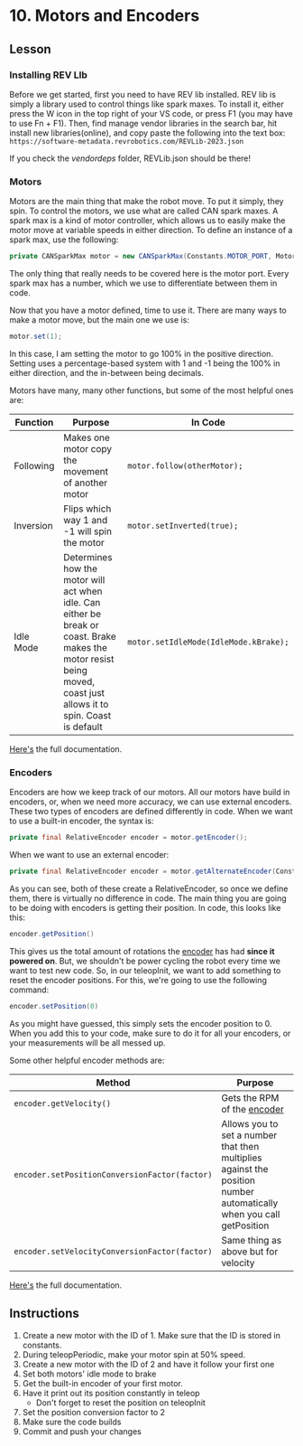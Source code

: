 # 10. Motors and Encoders

## Lesson

### Installing REV LIb

Before we get started, first you need to have REV lib installed. REV lib is simply a library used to control things like spark maxes. To install it, either press the W icon in the top right of your VS code, or press F1 (you may have to use Fn + F1). Then, find manage vendor libraries in the search bar, hit install new libraries(online), and copy paste the following into the text box: `https://software-metadata.revrobotics.com/REVLib-2023.json`

If you check the *vendordeps* folder, REVLib.json should be there!

### Motors

Motors are the main thing that make the robot move. To put it simply, they spin. To control the motors, we use what are called CAN spark maxes. A spark max is a kind of motor controller, which allows us to easily make the motor move at variable speeds in either direction. To define an instance of a spark max, use the following:
```java
private CANSparkMax motor = new CANSparkMax(Constants.MOTOR_PORT, MotorType.kBrushless);
```
The only thing that really needs to be covered here is the motor port. Every spark max has a number, which we use to differentiate between them in code.

Now that you have a motor defined, time to use it. There are many ways to make a motor move, but the main one we use is:
```java
motor.set(1);
```
In this case, I am setting the motor to go 100% in the positive direction. Setting uses a percentage-based system with 1 and -1 being the 100% in either direction, and the in-between being decimals. 

Motors have many, many other functions, but some of the most helpful ones are:

|Function|Purpose|In Code|
|---|---|---|
|Following|Makes one motor copy the movement of another motor|`motor.follow(otherMotor);`|
|Inversion|Flips which way 1 and -1 will spin the motor|`motor.setInverted(true);`|
|Idle Mode|Determines how the motor will act when idle. Can either be break or coast. Brake makes the motor resist being moved, coast just allows it to spin. Coast is default|`motor.setIdleMode(IdleMode.kBrake);`|

<a href="https://codedocs.revrobotics.com/java/com/revrobotics/cansparkmax" target="_blank">Here's</a> the full documentation.

### Encoders

Encoders are how we keep track of our motors. All our motors have build in encoders, or, when we need more accuracy, we can use external encoders. These two types of encoders are defined differently in code. When we want to use a built-in encoder, the syntax is:
```java
private final RelativeEncoder encoder = motor.getEncoder();
```
When we want to use an external encoder:
```java
private final RelativeEncoder encoder = motor.getAlternateEncoder(Constants.COUNTS_PER_REVOLUTION);
```

As you can see, both of these create a RelativeEncoder, so once we define them, there is virtually no difference in code. The main thing you are going to be doing with encoders is getting their position. In code, this looks like this:
```java
encoder.getPosition()
```
This gives us the total amount of rotations the <u>encoder</u> has had **since it powered on**. But, we shouldn't be power cycling the robot every time we want to test new code. So, in our teleopInit, we want to add something to reset the encoder positions. For this, we're going to use the following command:
```java 
encoder.setPosition(0)
```
As you might have guessed, this simply sets the encoder position to 0. When you add this to your code, make sure to do it for all your encoders, or your measurements will be all messed up. 

Some other helpful encoder methods are:

|Method|Purpose|
|---|---|
|`encoder.getVelocity()`|Gets the RPM of the <u>encoder</u>|
|`encoder.setPositionConversionFactor(factor)`|Allows you to set a number that then multiplies against the position number automatically when you call getPosition|
|`encoder.setVelocityConversionFactor(factor)`|Same thing as above but for velocity|

<a href="https://codedocs.revrobotics.com/java/com/revrobotics/relativeencoder#method.detail" target="_blank">Here's</a> the full documentation.

## Instructions

1. Create a new motor with the ID of 1. Make sure that the ID is stored in constants.
2. During teleopPeriodic, make your motor spin at 50% speed.
3. Create a new motor with the ID of 2 and have it follow your first one
4. Set both motors' idle mode to brake
5. Get the built-in encoder of your first motor.
6. Have it print out its position constantly in teleop
   -  Don't forget to reset the position on teleopInit
7. Set the position conversion factor to 2
8. Make sure the code builds
9. Commit and push your changes
